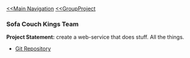 [<<Main Navigation](https://github.com/bciancio/QuickMockup/blob/master/README.md#quickmockup)
[<<GroupProject](https://github.com/bciancio/QuickMockup/tree/master/GroupProject)


### Sofa Couch Kings Team
**Project Statement:** create a web-service that does stuff. All the things.
* [Git Repository]()
